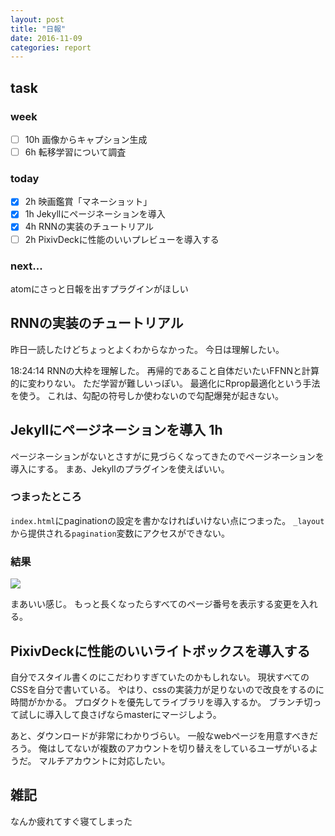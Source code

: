 ```yaml
---
layout: post
title: "日報"
date: 2016-11-09
categories: report
---
```


## task

### week
- [ ] 10h 画像からキャプション生成
- [ ] 6h 転移学習について調査

### today
- [x] 2h 映画鑑賞「マネーショット」
- [x] 1h Jekyllにページネーションを導入
- [x] 4h RNNの実装のチュートリアル
- [ ] 2h PixivDeckに性能のいいプレビューを導入する

### next...
atomにさっと日報を出すプラグインがほしい


## RNNの実装のチュートリアル
昨日一読したけどちょっとよくわからなかった。
今日は理解したい。

18:24:14
RNNの大枠を理解した。
再帰的であること自体だいたいFFNNと計算的に変わりない。
ただ学習が難しいっぽい。
最適化にRprop最適化という手法を使う。
これは、勾配の符号しか使わないので勾配爆発が起きない。

## Jekyllにページネーションを導入 1h
ページネーションがないとさすがに見づらくなってきたのでページネーションを導入にする。
まあ、Jekyllのプラグインを使えばいい。

### つまったところ
`index.html`にpaginationの設定を書かなければいけない点につまった。
`_layout`から提供される`pagination`変数にアクセスができない。

### 結果
<img src="{{ site.baseurl }}/images/2016-11-09/out.png">

まあいい感じ。
もっと長くなったらすべてのページ番号を表示する変更を入れる。

## PixivDeckに性能のいいライトボックスを導入する
自分でスタイル書くのにこだわりすぎていたのかもしれない。
現状すべてのCSSを自分で書いている。
やはり、cssの実装力が足りないので改良をするのに時間がかかる。
プロダクトを優先してライブラリを導入するか。
ブランチ切って試しに導入して良さげならmasterにマージしよう。

あと、ダウンロードが非常にわかりづらい。
一般なwebページを用意すべきだろう。
俺はしてないが複数のアカウントを切り替えをしているユーザがいるようだ。
マルチアカウントに対応したい。

## 雑記
なんか疲れてすぐ寝てしまった
